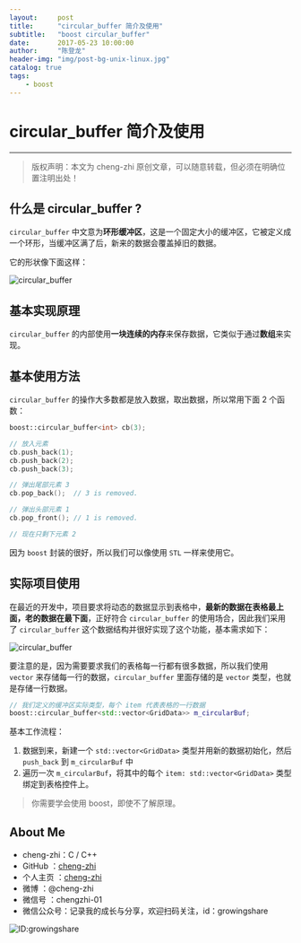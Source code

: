 ```yaml
---
layout:    	post
title:      "circular_buffer 简介及使用"
subtitle:   "boost circular_buffer"
date:       2017-05-23 10:00:00
author:     "陈登龙"
header-img: "img/post-bg-unix-linux.jpg"
catalog: true
tags:
    - boost
---
```


# circular_buffer 简介及使用
***
> 版权声明：本文为 cheng-zhi 原创文章，可以随意转载，但必须在明确位置注明出处！ 

## 什么是 circular_buffer ?
`circular_buffer` 中文意为**环形缓冲区**，这是一个固定大小的缓冲区，它被定义成一个环形，当缓冲区满了后，新来的数据会覆盖掉旧的数据。


它的形状像下面这样：

![circular_buffer](https://cheng-zhi.github.io/img/C++/circular_buffer.png)


## 基本实现原理
`circular_buffer` 的内部使用**一块连续的内存**来保存数据，它类似于通过**数组**来实现。



## 基本使用方法
`circular_buffer` 的操作大多数都是放入数据，取出数据，所以常用下面 2 个函数：
```cpp
boost::circular_buffer<int> cb(3);

// 放入元素
cb.push_back(1);
cb.push_back(2);
cb.push_back(3);

// 弹出尾部元素 3
cb.pop_back();  // 3 is removed.

// 弹出头部元素 1
cb.pop_front(); // 1 is removed.

// 现在只剩下元素 2
```
因为 `boost` 封装的很好，所以我们可以像使用 `STL` 一样来使用它。


## 实际项目使用
在最近的开发中，项目要求将动态的数据显示到表格中，**最新的数据在表格最上面，老的数据在最下面**，正好符合 `circular_buffer` 的使用场合，因此我们采用了 `circular_buffer` 这个数据结构并很好实现了这个功能，基本需求如下：

![circular_buffer](https://cheng-zhi.github.io/img/C++/circular_buf_use.png)

要注意的是，因为需要要求我们的表格每一行都有很多数据，所以我们使用 `vector` 来存储每一行的数据，`circular_buffer` 里面存储的是 `vector` 类型，也就是存储一行数据。

```cpp
// 我们定义的缓冲区实际类型，每个 item 代表表格的一行数据
boost::circular_buffer<std::vector<GridData>> m_circularBuf;
```

基本工作流程：
1. 数据到来，新建一个 `std::vector<GridData>` 类型并用新的数据初始化，然后 `push_back` 到 `m_circularBuf` 中
2. 遍历一次 `m_circularBuf`，将其中的每个 `item: std::vector<GridData>` 类型绑定到表格控件上。  		

> 你需要学会使用 boost，即使不了解原理。

## About Me
- cheng-zhi：C / C++
- GitHub   ：[cheng-zhi](https://github.com/cheng-zhi)
- 个人主页 ：[cheng-zhi](https://cheng-zhi.github.io/)
- 微博     ：@cheng-zhi
- 微信号   ：chengzhi-01
- 微信公众号：记录我的成长与分享，欢迎扫码关注，id：growingshare

![ID:growingshare](https://cheng-zhi.github.io/img/wechart.jpg)
